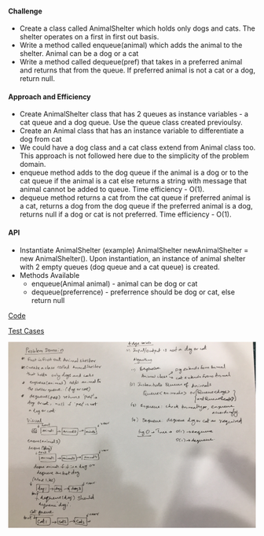 #### Challenge
- Create a class called AnimalShelter which holds only dogs and cats. The shelter operates on a first in first out basis. 
- Write a method called enqueue(animal) which adds the animal to the shelter. Animal can be a dog or a cat
- Write a method called dequeue(pref) that takes in a preferred animal and returns that from the queue. If preferred animal is not a cat or a dog, return null.

#### Approach and Efficiency
  - Create AnimalShelter class that has 2 queues as instance variables - a cat queue and a dog queue. Use the queue class created previoulsy. 
  - Create an Animal class that has an instance variable to differentiate a dog from cat
  - We could have a dog class and a cat class extend from Animal class too. This approach is not followed here due to the simplicity of the problem domain.
  - enqueue method adds to the dog queue if the animal is a dog or to the cat queue if the animal is a cat else returns a string with message that animal cannot be added to queue. Time efficiency - O(1).
  - dequeue method returns a cat from the cat queue if preferred animal is a cat, returns a dog from the dog queue if the preferred animal is a dog, returns null if a dog or cat is not preferred. Time efficiency - O(1).

#### API
- Instantiate AnimalShelter (example) AnimalShelter newAnimalShelter = new AnimalShelter(). Upon instantiation, an instance of animal shelter with 2 empty queues (dog queue and a cat queue) is created. 
- Methods Available
  - enqueue(Animal animal) - animal can be dog or cat
  - dequeue(preferrence) - preferrence should be dog or cat, else return null  

[Code](https://github.com/gpadmapriya/data-structures-and-algorithms/tree/master/Data_Structures/src/main/java/datastructures/stacksandqueues/utilities)

[Test Cases](https://github.com/gpadmapriya/data-structures-and-algorithms/tree/master/Data_Structures/src/test/java/datastructures/stacksandqueues/utilities) 

![Animal Shelter](https://github.com/gpadmapriya/data-structures-and-algorithms/blob/master/assets/animal_shelter.jpg)